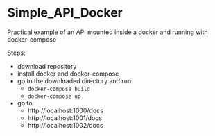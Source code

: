 # Simple_API_Docker
Practical example of an API mounted inside a docker and running with docker-compose

Steps:
- download repository
- install docker and docker-compose
- go to the downloaded directory and run:
  - ```docker-compose build```
  - ```docker-compose up```
- go to:
	- http://localhost:1000/docs
	- http://localhost:1001/docs
	- http://localhost:1002/docs